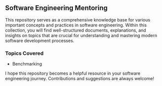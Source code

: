 ## Software Engineering Mentoring

This repository serves as a comprehensive knowledge base for various important concepts and practices in software engineering. Within this collection, you will find well-structured documents, explanations, and insights on topics that are crucial for understanding and mastering modern software development processes.

### Topics Covered
- Benchmarking

I hope this repository becomes a helpful resource in your software engineering journey. Contributions and suggestions are always welcome!
